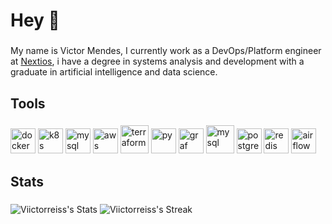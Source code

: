 <h1 align="left">Hey 👋 </h1>

###

My name is Victor Mendes, I currently work as a DevOps/Platform engineer at [Nextios](https://www.nextios.com.br/), i have a degree in systems analysis and development with a graduate in artificial intelligence and data science.

###

<h2 align="left">Tools</h2>

###

<div align="left">
  <img src="https://www.svgrepo.com/show/349342/docker.svg" height="40" alt="docker" />
  <img src="https://www.svgrepo.com/show/448233/kubernetes.svg" height="40" alt="k8s" />
  <img src="https://www.svgrepo.com/show/353929/jenkins.svg" height="40" alt="mysql" />
  <img src="https://www.svgrepo.com/show/448266/aws.svg" height="40" alt="aws" />
  <img src="https://www.svgrepo.com/show/376353/terraform.svg" height="45" alt="terraform" />
  <img src="https://www.svgrepo.com/show/452091/python.svg" height="40" alt="py" />
  <img src="https://www.svgrepo.com/show/448228/grafana.svg" height="40" alt="graf" />
  <img src="https://www.svgrepo.com/show/303251/mysql-logo.svg" height="45" alt="mysql" />
  <img src="https://www.svgrepo.com/show/354200/postgresql.svg" height="40" alt="postgre" />
  <img src="https://www.svgrepo.com/show/303460/redis-logo.svg" height="40" alt="redis" />
  <img src="https://www.svgrepo.com/show/353380/airflow.svg" height="40" alt="airflow" /> 
</div>

###

<h2 align="left">Stats</h2>

###

![Viictorreiss's Stats](https://github-readme-stats.vercel.app/api?username=Viictorreiss&theme=dark&show_icons=true&hide_border=false&count_private=true)
![Viictorreiss's Streak](https://github-readme-streak-stats.herokuapp.com/?user=Viictorreiss&theme=dark&hide_border=false)

###
